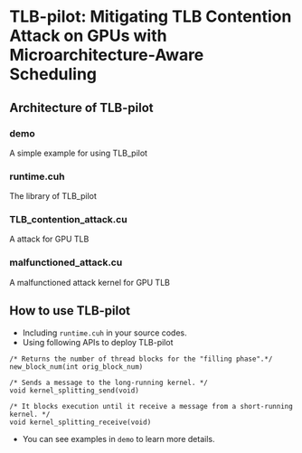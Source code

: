 # TLB-pilot: Mitigating TLB Contention Attack on GPUs with Microarchitecture-Aware Scheduling

## Architecture of TLB-pilot
### demo 
A simple example for using TLB_pilot
### runtime.cuh
The library of TLB_pilot
### TLB_contention_attack.cu
A attack for GPU TLB
### malfunctioned_attack.cu
A malfunctioned attack kernel for GPU TLB

## How to use TLB-pilot
- Including `runtime.cuh` in your source codes.
- Using following APIs to deploy TLB-pilot
```
/* Returns the number of thread blocks for the "filling phase".*/
new_block_num(int orig_block_num) 

/* Sends a message to the long-running kernel. */
void kernel_splitting_send(void)

/* It blocks execution until it receive a message from a short-running kernel. */
void kernel_splitting_receive(void)

```
- You can see examples in `demo` to learn more details.
